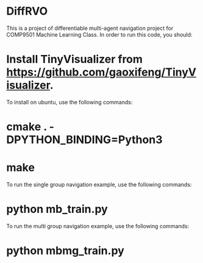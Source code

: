 # DiffRVO
This is a project of differentiable multi-agent navigation project for COMP9501 Machine Learning Class. In order to run this code, you should:

# Install TinyVisualizer from https://github.com/gaoxifeng/TinyVisualizer.

To install on ubuntu, use the following commands:

# cmake . -DPYTHON_BINDING=Python3
# make

To run the single group navigation example, use the following commands:

# python mb_train.py

To run the multi group navigation example, use the following commands:

# python mbmg_train.py

